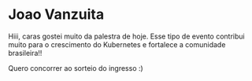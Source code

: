 # Joao Vanzuita

Hiii, caras gostei muito da palestra de hoje. Esse tipo de evento contribui muito para o crescimento do Kubernetes e fortalece a comunidade brasileira!!

Quero concorrer ao sorteio do ingresso :)
